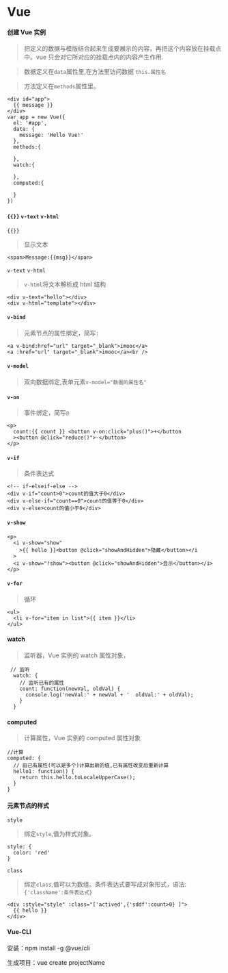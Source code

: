 # Vue

#### 创建 Vue 实例

> 把定义的数据与模版结合起来生成要展示的内容，再把这个内容放在挂载点中。vue 只会对它所对应的挂载点内的内容产生作用.

> 数据定义在`data`属性里,在方法里访问数据 `this.属性名`

> 方法定义在`methods`属性里。

```
<div id="app">
  {{ message }}
</div>
var app = new Vue({
  el: '#app',
  data: {
    message: 'Hello Vue!'
  },
  methods:{

  },
  watch:{

  },
  computed:{

  }
})

```

#### `{{}}` `v-text` `v-html`

`{{}}`

> 显示文本

```
<span>Message:{{msg}}</span>
```

`v-text` `v-html`

> `v-html`将文本解析成 html 结构

```
<div v-text="hello"></div>
<div v-html="template"></div>
```

#### `v-bind`

> 元素节点的属性绑定，简写`:`

```
<a v-bind:href="url" target="_blank">imooc</a>
<a :href="url" target="_blank">imooc</a><br />
```

#### `v-model`

> 双向数据绑定,表单元素`v-model="数据的属性名"`

#### `v-on`

> 事件绑定，简写`@`

```
<p>
  count:{{ count }} <button v-on:click="plus()">+</button
  ><button @click="reduce()">-</button>
</p>

```

#### `v-if`

> 条件表达式

```
<!-- if-elseif-else -->
<div v-if="count>0">count的值大于0</div>
<div v-else-if="count==0">count的值等于0</div>
<div v-else>count的值小于0</div>
```

#### `v-show`

```
<p>
  <i v-show="show"
    >{{ hello }}<button @click="showAndHidden">隐藏</button></i
  >
  <i v-show="!show"><button @click="showAndHidden">显示</button></i>
</p>
```

#### `v-for`

> 循环

```
<ul>
  <li v-for="item in list">{{ item }}</li>
</ul>
```

#### watch

> 监听器，Vue 实例的 watch 属性对象，

```
 // 监听
  watch: {
    // 监听已有的属性
    count: function(newVal, oldVal) {
      console.log('newVal:' + newVal + '  oldVal:' + oldVal);
    }
  }
```

#### computed

> 计算属性，Vue 实例的 computed 属性对象

```
//计算
computed: {
  // 由已有属性(可以是多个)计算出新的值,已有属性改变后重新计算
  hello1: function() {
    return this.hello.toLocaleUpperCase();
  }
}
```

#### 元素节点的样式

`style`

> 绑定`style`,值为样式对象。

```
style: {
  color: 'red'
}
```

`class`

> 绑定`class`,值可以为数组。条件表达式要写成对象形式，语法:`{'className':条件表达式}`

```
<div :style="style" :class="['actived',{'sddf':count>0} ]">
  {{ hello }}
</div>
```

#### Vue-CLI

安装：npm install -g @vue/cli

生成项目：vue create projectName
